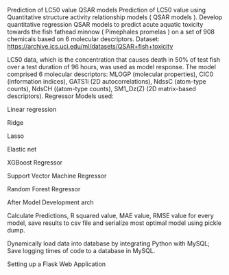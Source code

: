 Prediction of LC50 value QSAR models
Prediction of LC50 value using Quantitative structure activity relationship models ( QSAR models ). Develop quantitative regression QSAR models to predict acute aquatic toxicity towards the fish fathead minnow ( Pimephales promelas ) on a set of 908 chemicals based on 6 molecular descriptors. Dataset: https://archive.ics.uci.edu/ml/datasets/QSAR+fish+toxicity

LC50 data, which is the concentration that causes death in 50% of test fish over a test duration of 96 hours, was used as model response. The model comprised 6 molecular descriptors: MLOGP (molecular properties), CIC0 (information indices), GATS1i (2D autocorrelations), NdssC (atom-type counts), NdsCH ((atom-type counts), SM1_Dz(Z) (2D matrix-based descriptors). Regressor Models used:

Linear regression

Ridge 

Lasso 

Elastic net

XGBoost Regressor

Support Vector Machine Regressor

Random Forest Regressor


After Model Development
arch

Calculate Predictions, R squared value, MAE value, RMSE value for every model, save results to csv file and serialize most optimal model using pickle dump.

Dynamically load data into database by integrating Python with MySQL; Save logging times of code to a database in MySQL.

Setting up a Flask Web Application